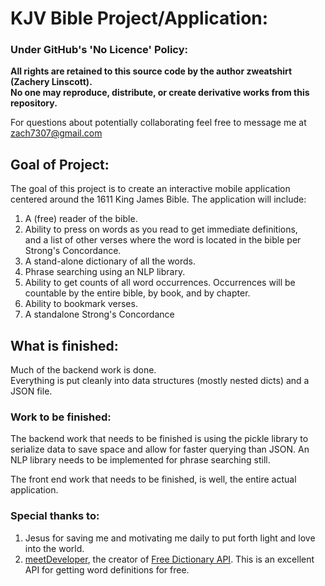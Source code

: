 # KJV Bible Project/Application:

### Under GitHub's 'No Licence' Policy:

**All rights are retained to this source code by the author zweatshirt (Zachery Linscott).  
No one may reproduce, distribute, or create derivative works from this repository.**

For questions about potentially collaborating feel free to message me at zach7307@gmail.com

## Goal of Project:
The goal of this project is to create an interactive mobile application 
centered around the 1611 King James Bible. 
The application will include:
1. A (free) reader of the bible.
2. Ability to press on words as you read to get immediate definitions,   
and a list of other verses where the word is located in the bible per Strong's Concordance.
3. A stand-alone dictionary of all the words.
4. Phrase searching using an NLP library. 
5. Ability to get counts of all word occurrences. 
Occurrences will be countable by the entire bible, by book, and by chapter.
6. Ability to bookmark verses.
7. A standalone Strong's Concordance

## What is finished:
Much of the backend work is done.  
Everything is put cleanly into data structures (mostly nested dicts) and a JSON file.


### Work to be finished:
The backend work that needs to be finished is using the pickle library
to serialize data to save space and allow for faster querying than JSON.
An NLP library needs to be implemented for phrase searching still.

The front end work that needs to be finished, is well, the entire actual application.

### Special thanks to:
1. Jesus for saving me and motivating me daily to put forth light and love into the world.
2. [meetDeveloper](https://github.com/meetDeveloper?tab=repositories), 
the creator of [Free Dictionary API](https://dictionaryapi.dev). 
This is an excellent API for getting word definitions for free.
